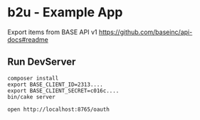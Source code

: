# b2u - Example App

Export items from BASE API v1 https://github.com/baseinc/api-docs#readme

## Run DevServer

```
composer install
export BASE_CLIENT_ID=2313....
export BASE_CLIENT_SECRET=c016c....
bin/cake server
```
```
open http://localhost:8765/oauth
```
